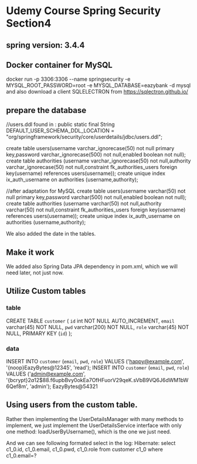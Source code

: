 # Udemy Course Spring Security Section4
## spring version: 3.4.4

## Docker container for MySQL
docker run -p 3306:3306 --name springsecurity -e MYSQL_ROOT_PASSWORD=root -e MYSQL_DATABASE=eazybank -d mysql
and also download a client SQLELECTRON from https://sqlectron.github.io/


## prepare the database
//users.ddl found in :
public static final String DEFAULT_USER_SCHEMA_DDL_LOCATION = "org/springframework/security/core/userdetails/jdbc/users.ddl";

create table users(username varchar_ignorecase(50) not null primary key,password varchar_ignorecase(500) not null,enabled boolean not null);
create table authorities (username varchar_ignorecase(50) not null,authority varchar_ignorecase(50) not null,constraint fk_authorities_users foreign key(username) references users(username));
create unique index ix_auth_username on authorities (username,authority);

//after adaptation for MySQL
create table users(username varchar(50) not null primary key,password varchar(500) not null,enabled boolean not null);
create table authorities (username varchar(50) not null,authority varchar(50) not null,constraint fk_authorities_users foreign key(username) references users(username));
create unique index ix_auth_username on authorities (username,authority);

We also added the date in the tables.


## Make it work
We added also Spring Data JPA dependency in pom.xml, which we will need later, not just now.


## Utilize Custom tables

### table
CREATE TABLE `customer` (
`id` int NOT NULL AUTO_INCREMENT,
`email` varchar(45) NOT NULL,
`pwd` varchar(200) NOT NULL,
`role` varchar(45) NOT NULL,
PRIMARY KEY (`id`)
);

### data
INSERT  INTO `customer` (`email`, `pwd`, `role`) VALUES ('happy@example.com', '{noop}EazyBytes@12345', 'read');
INSERT  INTO `customer` (`email`, `pwd`, `role`) VALUES ('admin@example.com', '{bcrypt}$2a$12$88.f6upbBvy0okEa7OfHFuorV29qeK.sVbB9VQ6J6dWM1bW6Qef8m', 'admin');
EazyBytes@54321


## Using users from the custom table.
Rather then implementing the UserDetailsManager with many methods to implement, 
we just implement the UserDetailsService interface with only one method: loadUserByUsername(), 
which is the one we just need.

And we can see following formated select in the log:
Hibernate:
    select
        c1_0.id,
        c1_0.email,
        c1_0.pwd,
        c1_0.role
    from
        customer c1_0
    where
        c1_0.email=?

